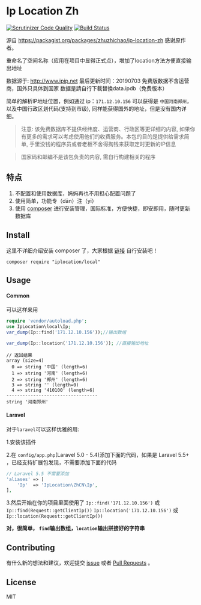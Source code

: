 # Ip Location Zh
[![Scrutinizer Code Quality](https://scrutinizer-ci.com/g/zhuzhichao/ip-location-zh/badges/quality-score.png?b=master)](https://scrutinizer-ci.com/g/zhuzhichao/ip-location-zh/?branch=master)
[![Build Status](https://api.travis-ci.org/zhuzhichao/ip-location-zh.svg?branch=master)](https://travis-ci.org/zhuzhichao/ip-location-zh)

源自 https://packagist.org/packages/zhuzhichao/ip-location-zh
感谢原作者。

重命名了空间名称（应用在项目中显得正式点），增加了location方法方便直接输出地址


数据源于: http://www.ipip.net
最后更新时间：20190703
免费版数据不含运营商，国外只具体到国家
数据是請自行下載替換data.ipdb（免费版本）

简单的解析IP地址位置，例如通过 ip：`171.12.10.156` 可以获得是 `中国河南郑州`，以及中国行政区划代码(支持到市级), 同样能获得国外的地址，但是没有国内详细。

>注意: 该免费数据库不提供经纬度、运营商、行政区等更详细的内容, 如果你有更多的需求可以考虑使用他们的收费服务。本包的目的是提供给需求简单, 手里没钱的程序员或者老板不舍得掏钱来获取定时更新的IP信息

>国家码和邮编不是该包负责的内容, 需自行构建相关的程序


## 特点

1. 不配置和使用数据库，妈妈再也不用担心配置问题了
2. 使用简单，功能专（dān）注（yī）
3. 使用 [composer](https://getcomposer.org/) 进行安装管理，国际标准，方便快捷，即安即用，随时更新数据库

## Install

这里不详细介绍安装 composer 了，大家根据 [链接](https://getcomposer.org/) 自行安装吧！

`composer require "iplocation/local"`

## Usage

#### Common

可以这样来用

```php
require 'vendor/autoload.php';  
use IpLocation\local\Ip;  
var_dump(Ip::find('171.12.10.156'));//输出数组

var_dump(Ip::location('171.12.10.156')); //直接输出地址
```

```
// 返回结果
array (size=4)
  0 => string '中国' (length=6)
  1 => string '河南' (length=6)
  2 => string '郑州' (length=6)
  3 => string '' (length=0)
  4 => string '410100' (length=6)
----------------------------------
string '河南郑州'
```

#### Laravel

对于`laravel`可以这样优雅的用:

1.安装该插件

2.在 `config/app.php`(Laravel 5.0 - 5.4)添加下面的代码，如果是 Laravel 5.5+ ，已经支持扩展包发现，不需要添加下面的代码

```php
// Laravel 5.5 不需要添加
'aliases' => [
    'Ip'  => 'IpLocation\ZhCN\Ip', 
],
```

3.然后开始在你的项目里面使用了
 `Ip::find('171.12.10.156')` 或 `Ip::find(Request::getClientIp())`
 `Ip::location('171.12.10.156')` 或 `Ip::location(Request::getClientIp())`


**对，很简单， `find`输出数组，`location`输出拼接好的字符串**

## Contributing
有什么新的想法和建议，欢迎提交 [issue](https://github.com/zhuzhichao/ip-location-zh/issues) 或者 [Pull Requests](https://github.com/zhuzhichao/ip-location-zh/pulls) 。

## License
MIT

